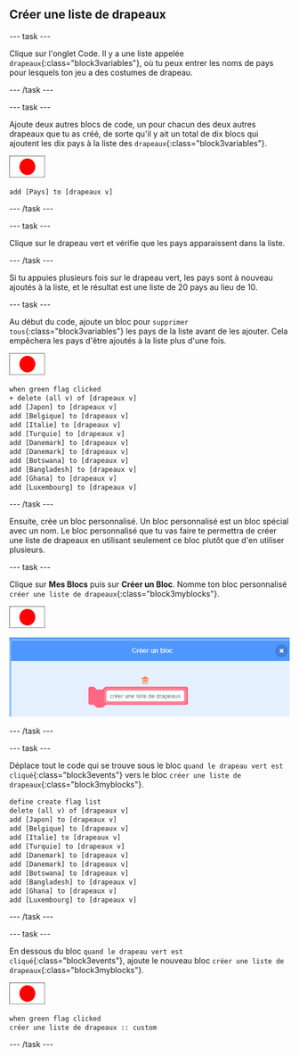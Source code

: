 ## Créer une liste de drapeaux

--- task ---

Clique sur l'onglet Code. Il y a une liste appelée `drapeaux`{:class="block3variables"}, où tu peux entrer les noms de pays pour lesquels ton jeu a des costumes de drapeau.

--- /task ---

--- task ---

Ajoute deux autres blocs de code, un pour chacun des deux autres drapeaux que tu as créé, de sorte qu'il y ait un total de dix blocs qui ajoutent les dix pays à la liste des `drapeaux`{:class="block3variables"}.

![Sprite drapeau](images/flag-sprite.png)

```blocks3
add [Pays] to [drapeaux v]
```

--- /task ---

--- task ---

Clique sur le drapeau vert et vérifie que les pays apparaissent dans la liste.

--- /task ---

Si tu appuies plusieurs fois sur le drapeau vert, les pays sont à nouveau ajoutés à la liste, et le résultat est une liste de 20 pays au lieu de 10.

--- task ---

Au début du code, ajoute un bloc pour `supprimer tous`{:class="block3variables"} les pays de la liste avant de les ajouter. Cela empêchera les pays d'être ajoutés à la liste plus d'une fois.

![Sprite drapeau](images/flag-sprite.png)

```blocks3
when green flag clicked
+ delete (all v) of [drapeaux v]
add [Japon] to [drapeaux v]
add [Belgique] to [drapeaux v]
add [Italie] to [drapeaux v]
add [Turquie] to [drapeaux v]
add [Danemark] to [drapeaux v]
add [Danemark] to [drapeaux v]
add [Botswana] to [drapeaux v]
add [Bangladesh] to [drapeaux v]
add [Ghana] to [drapeaux v]
add [Luxembourg] to [drapeaux v]
```

--- /task ---

Ensuite, crée un bloc personnalisé. Un bloc personnalisé est un bloc spécial avec un nom. Le bloc personnalisé que tu vas faire te permettra de créer une liste de drapeaux en utilisant seulement ce bloc plutôt que d'en utiliser plusieurs.

--- task ---

Clique sur **Mes Blocs** puis sur **Créer un Bloc**. Nomme ton bloc personnalisé `créer une liste de drapeaux`{:class="block3myblocks"}.

![Sprite drapeau](images/flag-sprite.png)

![Ajouter un bloc](images/add-block.png)

--- /task ---

--- task ---

Déplace tout le code qui se trouve sous le bloc `quand le drapeau vert est cliqué`{:class="block3events"} vers le bloc `créer une liste de drapeaux`{:class="block3myblocks"}.

```blocks3
define create flag list
delete (all v) of [drapeaux v]
add [Japon] to [drapeaux v]
add [Belgique] to [drapeaux v]
add [Italie] to [drapeaux v]
add [Turquie] to [drapeaux v]
add [Danemark] to [drapeaux v]
add [Danemark] to [drapeaux v]
add [Botswana] to [drapeaux v]
add [Bangladesh] to [drapeaux v]
add [Ghana] to [drapeaux v]
add [Luxembourg] to [drapeaux v]
```

--- /task ---

--- task ---

En dessous du bloc `quand le drapeau vert est cliqué`{:class="block3events"}, ajoute le nouveau bloc `créer une liste de drapeaux`{:class="block3myblocks"}.

![Sprite drapeau](images/flag-sprite.png)

```blocks3
when green flag clicked
créer une liste de drapeaux :: custom
```

--- /task ---